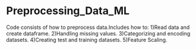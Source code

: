 # Preprocessing_Data_ML
Code consists of how to preprocess data.Includes how to:
1)Read data and create dataframe.
2)Handling missing values.
3)Categorizing and encoding datasets.
4)Creating test and training datasets.
5)Feature Scaling.
